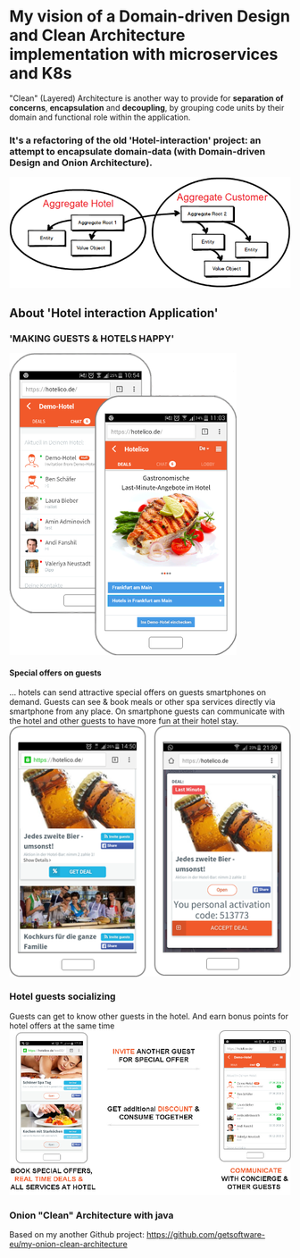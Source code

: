 # My vision of a Domain-driven Design and Clean Architecture implementation with microservices and K8s

"Clean" (Layered) Architecture is another way to provide for <b>separation of concerns</b>, <b>encapsulation</b> and <b>decoupling</b>, by grouping code units by their domain and functional role within the application.

### It's a refactoring of the old 'Hotel-interaction' project: an attempt to encapsulate domain-data (with Domain-driven Design and Onion Architecture).

![Agregates is only one entry to domain entities](/docs/img/diagramm1.png)

## About 'Hotel interaction Application'
### 'MAKING GUESTS & HOTELS HAPPY'

![Application intro](/docs/img/app3.png)


#### Special offers on guests
… hotels can send attractive special offers on guests smartphones on demand. Guests can see & book meals or other spa services directly via smartphone from any place. On smartphone guests can communicate with the hotel and other guests to have more fun at their hotel stay.
![Special offers on guests](/docs/img/appDealAccept.png)

### Hotel guests socializing
Guests can get to know other guests in the hotel. And earn bonus points for hotel offers at the same time
![Special offers on guests](/docs/img/appInfo.jpg)



### Onion "Clean" Architecture with java
Based on my another Github project:
https://github.com/getsoftware-eu/my-onion-clean-architecture